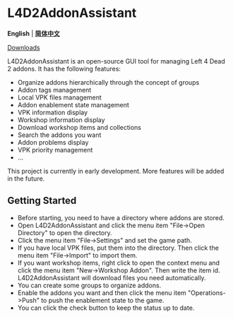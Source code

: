 # L4D2AddonAssistant
**English** | **[简体中文](README.zh-Hans.md)**

[Downloads](https://github.com/ktxiaok/L4D2AddonAssistant/releases)

L4D2AddonAssistant is an open-source GUI tool for managing Left 4 Dead 2 addons. It has the following features:
- Organize addons hierarchically through the concept of groups
- Addon tags management
- Local VPK files management
- Addon enablement state management
- VPK information display
- Workshop information display
- Download workshop items and collections
- Search the addons you want
- Addon problems display
- VPK priority management
- ...

This project is currently in early development. More features will be added in the future.
## Getting Started
- Before starting, you need to have a directory where addons are stored.
- Open L4D2AddonAssistant and click the menu item "File->Open Directory" to open the directory.
- Click the menu item "File->Settings" and set the game path.
- If you have local VPK files, put them into the directory. Then click the menu item "File->Import" to import them.
- If you want workshop items, right click to open the context menu and click the menu item "New->Workshop Addon". Then write the item id. L4D2AddonAssistant will download files you need automatically.
- You can create some groups to organize addons.
- Enable the addons you want and then click the menu item "Operations->Push" to push the enablement state to the game.
- You can click the check button to keep the status up to date.
